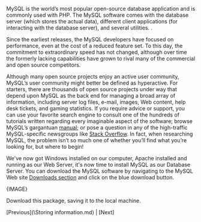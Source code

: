 MySQL is the world’s most popular open-source database application and is commonly used with PHP. The MySQL software
comes with the database server (which stores the actual data), different client
applications (for interacting with the database server), and several utilities. .

Since the earliest releases, the MySQL developers have focused on performance, even
at the cost of a reduced feature set. To this day, the commitment to extraordinary speed
has not changed, although over time the formerly lacking capabilities have grown to
rival many of the commercial and open source competitors.

Although many open source projects enjoy an active user community, MySQL’s user
community might better be defined as hyperactive. For starters, there are thousands of open
source projects under way that depend upon MySQL as the back end for managing a
broad array of information, including server log files, e-mail, images, Web content,
help desk tickets, and gaming statistics. If you require advice or support, you can use
your favorite search engine to consult one of the hundreds of tutorials written regarding
every imaginable aspect of the software; browse MySQL’s gargantuan [manual](https://dev.mysql.com/doc/); or pose a
question in any of the high-traffic MySQL-specific newsgroups like [Stack Overflow](https://dev.mysql.com/doc/). In fact, when researching
MySQL, the problem isn’t so much one of whether you’ll find what you’re looking for,
but where to begin!

We've now got Windows installed on our computer, Apache installed and running as our Web Server, it's now time to install MySQL as our Database Server.
You can download the MySQL software by navigating to the MySQL
Web site <a href="https://dev.mysql.com/downloads/mysql/" target="_blank">Downloads section</a>  and click on the blue download button.

{IMAGE}

Download this package, saving it to the local machine.

[Previous](\Storing information.md) | [Next]

